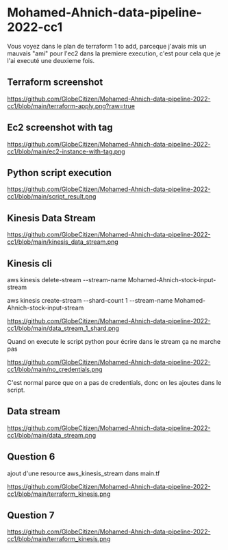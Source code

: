 # Mohamed-Ahnich-data-pipeline-2022-cc1

Vous voyez dans le plan de terraform 1 to add, parceque j'avais mis un mauvais "ami" pour l'ec2 dans la premiere execution, c'est pour cela que je l'ai executé une deuxieme fois.

## Terraform screenshot

https://github.com/GlobeCitizen/Mohamed-Ahnich-data-pipeline-2022-cc1/blob/main/terraform-apply.png?raw=true

##  Ec2 screenshot with tag

https://github.com/GlobeCitizen/Mohamed-Ahnich-data-pipeline-2022-cc1/blob/main/ec2-instance-with-tag.png

## Python script execution

https://github.com/GlobeCitizen/Mohamed-Ahnich-data-pipeline-2022-cc1/blob/main/script_result.png

## Kinesis Data Stream

https://github.com/GlobeCitizen/Mohamed-Ahnich-data-pipeline-2022-cc1/blob/main/kinesis_data_stream.png

## Kinesis cli

aws kinesis delete-stream --stream-name Mohamed-Ahnich-stock-input-stream

aws kinesis create-stream --shard-count 1 --stream-name Mohamed-Ahnich-stock-input-stream

https://github.com/GlobeCitizen/Mohamed-Ahnich-data-pipeline-2022-cc1/blob/main/data_stream_1_shard.png

Quand on execute le script python pour écrire dans le stream ça ne marche pas

https://github.com/GlobeCitizen/Mohamed-Ahnich-data-pipeline-2022-cc1/blob/main/no_credentials.png

C'est normal parce que on a pas de credentials, donc on les ajoutes dans le script.

## Data stream
https://github.com/GlobeCitizen/Mohamed-Ahnich-data-pipeline-2022-cc1/blob/main/data_stream.png

## Question 6

ajout d'une resource aws_kinesis_stream dans main.tf


https://github.com/GlobeCitizen/Mohamed-Ahnich-data-pipeline-2022-cc1/blob/main/terraform_kinesis.png

## Question 7

https://github.com/GlobeCitizen/Mohamed-Ahnich-data-pipeline-2022-cc1/blob/main/terraform_kinesis.png




